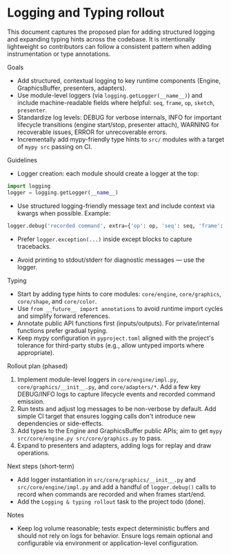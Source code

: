 # Logging and Typing rollout

This document captures the proposed plan for adding structured logging and expanding typing hints across the codebase. It is intentionally lightweight so contributors can follow a consistent pattern when adding instrumentation or type annotations.

Goals
 - Add structured, contextual logging to key runtime components (Engine, GraphicsBuffer, presenters, adapters).
 - Use module-level loggers (via `logging.getLogger(__name__)`) and include machine-readable fields where helpful: `seq`, `frame`, `op`, `sketch`, `presenter`.
 - Standardize log levels: DEBUG for verbose internals, INFO for important lifecycle transitions (engine start/stop, presenter attach), WARNING for recoverable issues, ERROR for unrecoverable errors.
 - Incrementally add mypy-friendly type hints to `src/` modules with a target of `mypy src` passing on CI.

Guidelines
 - Logger creation: each module should create a logger at the top:

```py
import logging
logger = logging.getLogger(__name__)
```

- Use structured logging-friendly message text and include context via kwargs when possible. Example:

```py
logger.debug('recorded command', extra={'op': op, 'seq': seq, 'frame': frame})
```

- Prefer `logger.exception(...)` inside except blocks to capture tracebacks.

- Avoid printing to stdout/stderr for diagnostic messages — use the logger.

Typing
 - Start by adding type hints to core modules: `core/engine`, `core/graphics`, `core/shape`, and `core/color`.
 - Use `from __future__ import annotations` to avoid runtime import cycles and simplify forward references.
 - Annotate public API functions first (inputs/outputs). For private/internal functions prefer gradual typing.
 - Keep mypy configuration in `pyproject.toml` aligned with the project's tolerance for third-party stubs (e.g., allow untyped imports where appropriate).

Rollout plan (phased)
 1. Implement module-level loggers in `core/engine/impl.py`, `core/graphics/__init__.py`, and `core/adapters/*`. Add a few key DEBUG/INFO logs to capture lifecycle events and recorded command emission.
 2. Run tests and adjust log messages to be non-verbose by default. Add simple CI target that ensures logging calls don't introduce new dependencies or side-effects.
 3. Add types to the Engine and GraphicsBuffer public APIs; aim to get `mypy src/core/engine.py src/core/graphics.py` to pass.
 4. Expand to presenters and adapters, adding logs for replay and draw operations.

Next steps (short-term)
 - Add logger instantiation in `src/core/graphics/__init__.py` and `src/core/engine/impl.py` and add a handful of `logger.debug()` calls to record when commands are recorded and when frames start/end.
 - Add the `Logging & typing rollout` task to the project todo (done).

Notes
 - Keep log volume reasonable; tests expect deterministic buffers and should not rely on logs for behavior. Ensure logs remain optional and configurable via environment or application-level configuration.

